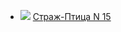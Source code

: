 * ![](/books/nonf_publicism/Н.%20Горнов/Стpаж-Птица%20N%2015.jpg) [Стpаж-Птица N 15](/books/nonf_publicism/Н.%20Горнов/Стpаж-Птица%20N%2015)